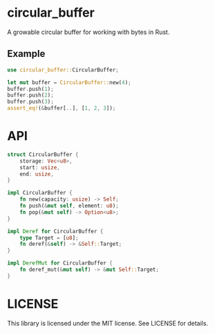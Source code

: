 # circular_buffer

A growable circular buffer for working with bytes in Rust.

## Example

```rust
use circular_buffer::CircularBuffer;

let mut buffer = CircularBuffer::new(4);
buffer.push(1);
buffer.push(2);
buffer.push(3);
assert_eq!(&buffer[..], [1, 2, 3]);
```


# API

```rust
struct CircularBuffer {
    storage: Vec<u8>,
    start: usize,
    end: usize,
}

impl CircularBuffer {
    fn new(capacity: usize) -> Self;
    fn push(&mut self, element: u8);
    fn pop(&mut self) -> Option<u8>;
}

impl Deref for CircularBuffer {
    type Target = [u8];
    fn deref(&self) -> &Self::Target;
}

impl DerefMut for CircularBuffer {
    fn deref_mut(&mut self) -> &mut Self::Target;
}
```

# LICENSE

This library is licensed under the MIT license. See LICENSE for details.

